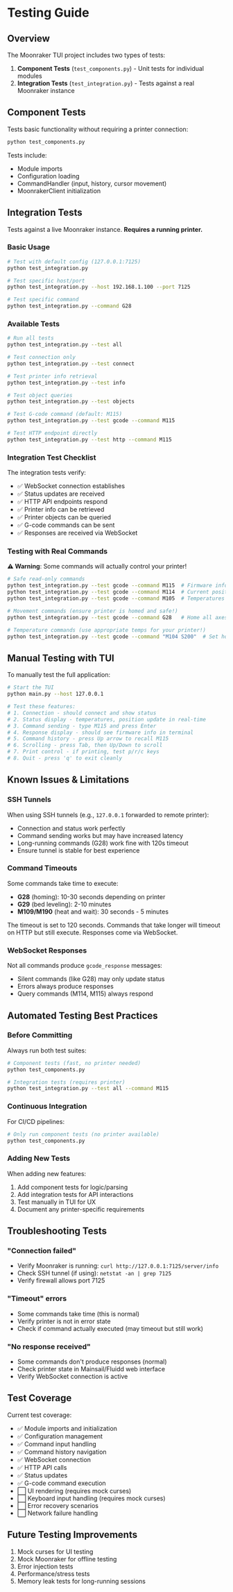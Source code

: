 # Testing Guide

## Overview

The Moonraker TUI project includes two types of tests:

1. **Component Tests** (`test_components.py`) - Unit tests for individual modules
2. **Integration Tests** (`test_integration.py`) - Tests against a real Moonraker instance

## Component Tests

Tests basic functionality without requiring a printer connection:

```bash
python test_components.py
```

Tests include:
- Module imports
- Configuration loading
- CommandHandler (input, history, cursor movement)
- MoonrakerClient initialization

## Integration Tests

Tests against a live Moonraker instance. **Requires a running printer.**

### Basic Usage

```bash
# Test with default config (127.0.0.1:7125)
python test_integration.py

# Test specific host/port
python test_integration.py --host 192.168.1.100 --port 7125

# Test specific command
python test_integration.py --command G28
```

### Available Tests

```bash
# Run all tests
python test_integration.py --test all

# Test connection only
python test_integration.py --test connect

# Test printer info retrieval
python test_integration.py --test info

# Test object queries
python test_integration.py --test objects

# Test G-code command (default: M115)
python test_integration.py --test gcode --command M115

# Test HTTP endpoint directly
python test_integration.py --test http --command M115
```

### Integration Test Checklist

The integration tests verify:

- ✅ WebSocket connection establishes
- ✅ Status updates are received
- ✅ HTTP API endpoints respond
- ✅ Printer info can be retrieved
- ✅ Printer objects can be queried
- ✅ G-code commands can be sent
- ✅ Responses are received via WebSocket

### Testing with Real Commands

**⚠️ Warning**: Some commands will actually control your printer!

```bash
# Safe read-only commands
python test_integration.py --test gcode --command M115  # Firmware info
python test_integration.py --test gcode --command M114  # Current position
python test_integration.py --test gcode --command M105  # Temperatures

# Movement commands (ensure printer is homed and safe!)
python test_integration.py --test gcode --command G28   # Home all axes

# Temperature commands (use appropriate temps for your printer!)
python test_integration.py --test gcode --command "M104 S200"  # Set hotend
```

## Manual Testing with TUI

To manually test the full application:

```bash
# Start the TUI
python main.py --host 127.0.0.1

# Test these features:
# 1. Connection - should connect and show status
# 2. Status display - temperatures, position update in real-time
# 3. Command sending - type M115 and press Enter
# 4. Response display - should see firmware info in terminal
# 5. Command history - press Up arrow to recall M115
# 6. Scrolling - press Tab, then Up/Down to scroll
# 7. Print control - if printing, test p/r/c keys
# 8. Quit - press 'q' to exit cleanly
```

## Known Issues & Limitations

### SSH Tunnels

When using SSH tunnels (e.g., `127.0.0.1` forwarded to remote printer):
- Connection and status work perfectly
- Command sending works but may have increased latency
- Long-running commands (G28) work fine with 120s timeout
- Ensure tunnel is stable for best experience

### Command Timeouts

Some commands take time to execute:
- **G28** (homing): 10-30 seconds depending on printer
- **G29** (bed leveling): 2-10 minutes
- **M109/M190** (heat and wait): 30 seconds - 5 minutes

The timeout is set to 120 seconds. Commands that take longer will timeout on HTTP but still execute. Responses come via WebSocket.

### WebSocket Responses

Not all commands produce `gcode_response` messages:
- Silent commands (like G28) may only update status
- Errors always produce responses
- Query commands (M114, M115) always respond

## Automated Testing Best Practices

### Before Committing

Always run both test suites:

```bash
# Component tests (fast, no printer needed)
python test_components.py

# Integration tests (requires printer)
python test_integration.py --test all --command M115
```

### Continuous Integration

For CI/CD pipelines:

```bash
# Only run component tests (no printer available)
python test_components.py
```

### Adding New Tests

When adding new features:

1. Add component tests for logic/parsing
2. Add integration tests for API interactions
3. Test manually in TUI for UX
4. Document any printer-specific requirements

## Troubleshooting Tests

### "Connection failed"

- Verify Moonraker is running: `curl http://127.0.0.1:7125/server/info`
- Check SSH tunnel (if using): `netstat -an | grep 7125`
- Verify firewall allows port 7125

### "Timeout" errors

- Some commands take time (this is normal)
- Verify printer is not in error state
- Check if command actually executed (may timeout but still work)

### "No response received"

- Some commands don't produce responses (normal)
- Check printer state in Mainsail/Fluidd web interface
- Verify WebSocket connection is active

## Test Coverage

Current test coverage:

- ✅ Module imports and initialization
- ✅ Configuration management
- ✅ Command input handling
- ✅ Command history navigation
- ✅ WebSocket connection
- ✅ HTTP API calls
- ✅ Status updates
- ✅ G-code command execution
- ⬜ UI rendering (requires mock curses)
- ⬜ Keyboard input handling (requires mock curses)
- ⬜ Error recovery scenarios
- ⬜ Network failure handling

## Future Testing Improvements

1. Mock curses for UI testing
2. Mock Moonraker for offline testing
3. Error injection tests
4. Performance/stress tests
5. Memory leak tests for long-running sessions

